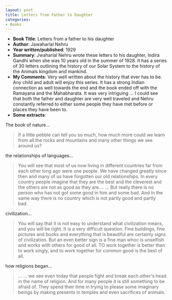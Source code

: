 ```yaml
---
layout: post
title: Letters from Father to Daughter
categories:
- Books
---
```



- **Book Title**: Letters from a father to his daughter
- **Author**: Jawaharlal Nehru
- **Year written/published**: 1929
- **Summary**: Jwaharlal Nehru wrote these letters to his daughter, Indira Gandhi when she was 10 years old in the summer of 1928. It has a series of 30 letters outlining the history of our Solar System to the history of the Animals kingdom and mankind. 
- **My Comments**: Very well written about the history that ever has to be. Any child and adult will enjoy this series. It has a strong Indian connection as well towards the end and the book ended off with the Ramayana and the Mahabharata. It was very intriguing ... I could see that both the father and daughter are very well traveled and Nehru constantly referred to either some people they have met before or places they have been to. 
- **Some extracts**: 

The book of nature...

> If a little pebble can tell you so much, how much more could we learn from all the rocks and mountains and many other things we see around us?

the relationships of languages...

> You will see that most of us now living in different countries far from each other long ago were one people. We have changed greatly since then and many of us have forgotten our old relationships. In every country people imagine that they are the best and the cleverest and the others are not as good as they are.... ... But really there is no person who has not got some good in him and some bad. And in the same way there is no country which is not partly good and partly bad. 

civilization...

> You will say that it is not easy to understand what civilization means, and you will be right. It is a very difficult question. Fine buildings, fine pictures and books and everything that is beautiful are certainly signs of civilization. But an even better sign is a fine man whoc is unselfish and works with others for good of all. TO work together is better than to work singly, and to work together for common good is the best of all.

how religions began...

> ... ... we see even today that people fight and break each other's head in the name of religion. And for many people it is still something to be afraid of. They spend their time in trying to please some imaginary beings by making presents in temples and even sacrifices of animals.
